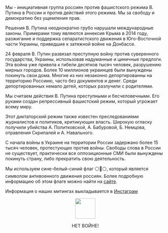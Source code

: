 Мы - инициативная группа россиян против фашистского режима В. Путина в России и против действий этого режима. Мы за свободу и демократию без ущемления прав.

Решения В. Путина неоднократно грубо нарушали международные законы. Примерами тому являются аннексия Крыма в 2014 году, разжигание и поддержка сепаратистского движения в Юго-Восточной части Украины, приведшие к затяжной войне на Донбассе.

24 февраля В. Путин развязал преступную войну против суверенного государства, Украины, использовав надуманные и циничные предлоги. Эта война уже привела к гибели десятков тысяч человек, разрушению мирных городов. Более 10 миллионов украинцев были вынуждены покинуть свои дома. Многие из них незаконно депортированны на территорию Россиию, часто без документов и денег. Среди депортированных немало детей, которых разлучили с родителями.

Мы считаем действия В. Путина преступными и бесчеловечными. Его руками создан репрессивный фашистский режим, который угрожает всему миру.

Этот диктаторский режим также известен преследованиями журналистов и политиков, критикующих власть. Широкую огласку получили убийства А. Политковской, А. Бабуровой, Б. Немцова, отравления Скрипалей и А. Навального.

С начала войны в Украине на территории России задержано более 15 тысяч человек, протестующих против войны. Свободы слова в России не существует, практически все оппозиционные СМИ были вынуждены покинуть страну, либо прекратить свою деятельность.

Мы используем сине-белый-синий флаг ⚪️🔵⚪️, который является символом антивоенного движения россиян. Более подробную информацию об этом флаге можно найти на [сайте](https://whitebluewhite.info/).

Информация о наших митингах выкладывается в [Инстаграм](https://www.instagram.com/voicesinkorea/)

<p align="center">
<a href="https://www.instagram.com/voicesinkorea/">
  <img src="https://user-images.githubusercontent.com/105092258/167867747-adbe270f-2c0d-48a5-87c1-bbd547b79e0b.png" width="64" height="64" />
</a>
</p>

<p align="center">НЕТ ВОЙНЕ!</p>
